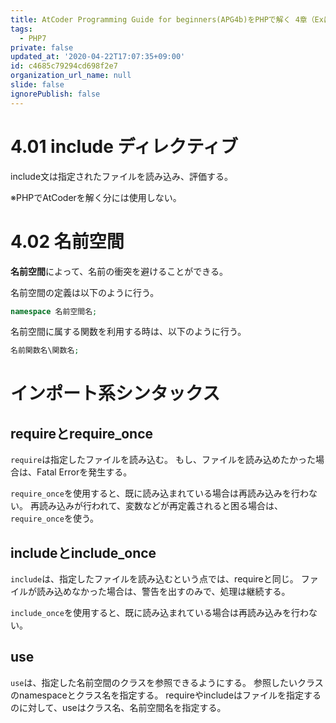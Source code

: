 ```yaml
---
title: AtCoder Programming Guide for beginners(APG4b)をPHPで解く 4章（Exはありません。）
tags:
  - PHP7
private: false
updated_at: '2020-04-22T17:07:35+09:00'
id: c4685c79294cd698f2e7
organization_url_name: null
slide: false
ignorePublish: false
---
```


# 4.01 include ディレクティブ

include文は指定されたファイルを読み込み、評価する。

※PHPでAtCoderを解く分には使用しない。


# 4.02 名前空間

**名前空間**によって、名前の衝突を避けることができる。

名前空間の定義は以下のように行う。

```php
namespace 名前空間名;
```

名前空間に属する関数を利用する時は、以下のように行う。

```php
名前関数名\関数名;
```

# インポート系シンタックス

## requireとrequire_once

`require`は指定したファイルを読み込む。
もし、ファイルを読み込めたかった場合は、Fatal Errorを発生する。


`require_once`を使用すると、既に読み込まれている場合は再読み込みを行わない。
再読み込みが行われて、変数などが再定義されると困る場合は、`require_once`を使う。


## includeとinclude_once

`include`は、指定したファイルを読み込むという点では、requireと同じ。
ファイルが読み込めなかった場合は、警告を出すのみで、処理は継続する。


`include_once`を使用すると、既に読み込まれている場合は再読み込みを行わない。


## use

`use`は、指定した名前空間のクラスを参照できるようにする。
参照したいクラスのnamespaceとクラス名を指定する。
requireやincludeはファイルを指定するのに対して、useはクラス名、名前空間名を指定する。

